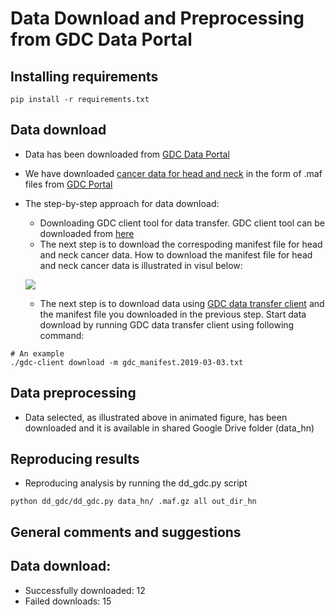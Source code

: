 # Data Download and Preprocessing from GDC Data Portal

## Installing requirements

```
pip install -r requirements.txt
```

## Data download
- Data has been downloaded from [GDC Data Portal](https://portal.gdc.cancer.gov/)
- We have downloaded [cancer data for head and neck](https://portal.gdc.cancer.gov/exploration?filters=%7B%22op%22%3A%22and%22%2C%22content%22%3A%5B%7B%22op%22%3A%22in%22%2C%22content%22%3A%7B%22field%22%3A%22cases.primary_site%22%2C%22value%22%3A%5B%22Other%20and%20unspecified%20major%20salivary%20glands%22%2C%22Other%20and%20unspecified%20parts%20of%20tongue%22%2C%22Larynx%22%2C%22Other%20and%20ill-defined%20sites%20in%20lip%2C%20oral%20cavity%20and%20pharynx%22%2C%22Floor%20of%20mouth%22%2C%22Nasopharynx%22%2C%22Tonsil%22%2C%22Other%20and%20unspecified%20parts%20of%20mouth%22%2C%22Base%20of%20tongue%22%2C%22Gum%22%2C%22Oropharynx%22%2C%22Hypopharynx%22%2C%22Trachea%22%2C%22Palate%22%2C%22Lip%22%5D%7D%7D%5D%7D) in the form of .maf files from [GDC Portal](https://portal.gdc.cancer.gov/)
- The step-by-step approach for data download:
  - Downloading GDC client tool for data transfer. GDC client tool can be downloaded from [here](https://gdc.cancer.gov/access-data/gdc-data-transfer-tool)
  - The next step is to download the correspoding manifest file for head and neck cancer data. How to download the manifest file for head and neck cancer data is illustrated in visul below:
  
  ![](media/dd.gif)
  
  - The next step is to download data using [GDC data transfer client]() and the manifest file you downloaded in the previous step. Start data download by running GDC data transfer client using following command:
```
# An example
./gdc-client download -m gdc_manifest.2019-03-03.txt
```
## Data preprocessing

- Data selected, as illustrated above in animated figure, has been downloaded and it is available in shared Google Drive folder (data_hn)


## Reproducing results

- Reproducing analysis by running the dd_gdc.py script
```
python dd_gdc/dd_gdc.py data_hn/ .maf.gz all out_dir_hn
```


## General comments and suggestions

## Data download:
- Successfully downloaded: 12
- Failed downloads: 15



